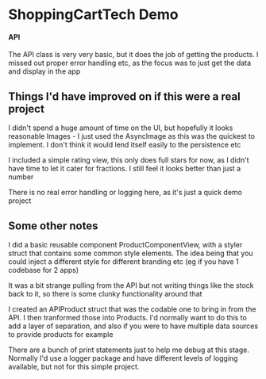 # ShoppingCartTech Demo
 
#### API 
The API class is very very basic, but it does the job of getting the products. 
I missed out proper error handling etc, as the focus was to just get the data and display in the app

## Things I'd have improved on if this were a real project
I didn't spend a huge amount of time on the UI, but hopefully it looks reasonable
Images - I just used the AsyncImage as this was the quickest to implement.
I don't think it would lend itself easily to the persistence etc

I included a simple rating view, this only does full stars for now, as I didn't have time to let it cater for fractions.
I still feel it looks better than just a number

There is no real error handling or logging here, as it's just a quick demo project

## Some other notes
I did a basic reusable component ProductComponentView, with a styler struct that contains some common style elements.
The idea being that you could inject a different style for different branding etc (eg if you have 1 codebase for 2 apps)

It was a bit strange pulling from the API but not writing things like the stock back to it, so there is some clunky functionality around that

I created an APIProduct struct that was the codable one to bring in from the API.
I then tranformed those into Products. I'd normally want to do this to add a layer of separation, and also if you were to have multiple data sources to provide products for example

There are a bunch of print statements just to help me debug at this stage. Normally I'd use a logger package and have different levels of logging available, but not for this simple project.

